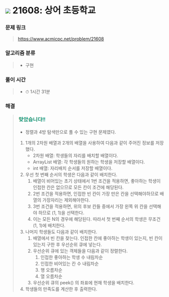 # <img src="https://static.solved.ac/tier_small/10.svg" width=30> 21608: 상어 초등학교 

### 문제 링크
> https://www.acmicpc.net/problem/21608

### 알고리즘 분류
>- 구현

### 풀이 시간
>- ⏱ 1시간 31분

### 해결
> ![good](../../../Img/good.png)
>- 정렬과 4방 탐색만으로 풀 수 있는 구현 문제였다.
>1. 1개의 2차원 배열과 2개의 배열을 사용하여 다음과 같이 주어진 정보를 저장했다.
>       - 2차원 배열: 학생들의 자리를 배치할 배열이다. 
>       - ArrayList 배열: 각 학생들의 원하는 학생을 저장할 배열이다.
>       - int 배열: 자리배치 순서를 저장할 배열이다.
>2. 우선 첫 번째 순서의 학생은 다음과 같이 배치한다.
>       1. 배열이 비어있는 초기 상태에서 1번 조건을 적용하면, 좋아하는 학생이 인접한 칸은 없으므로 모든 칸이 조건에 해당된다.
>       2. 2번 조건을 적용하면, 인접한 빈 칸이 가장 만은 칸을 선택해야하므로 배열의 가장자리는 제외해야한다.
>       3. 3번 조건을 적용하면, 위의 후보 칸들 중에서 가장 왼쪽 위 칸을 선택해야 하므로 (1, 1)을 선택한다.
>       4. 이는 모든 N의 경우에 해당된다. 따라서 첫 번째 순서의 학생은 무조건 (1, 1)에 배치한다.
>3. 나머지 학생들도 다음과 같이 배치한다.
>       1. 배열에서 빈 칸을 찾는다. 인접한 칸에 좋아하는 학생이 있는지, 빈 칸이 있는지 구한 후 우선순위 큐에 넣는다.
>       2. 우선순위 큐에 있는 객체들을 다음과 같이 정렬한다.
>           1. 인접한 좋아하는 학생 수 내림차순
>           2. 인접한 비어있는 칸 수 내림차순
>           3. 행 오름차순
>           4. 열 오름차순
>       3. 우선순위 큐의 peek() 의 좌표에 현재 학생을 배치한다.
>4. 학생들의 만족도를 계산한 후 출력한다.


